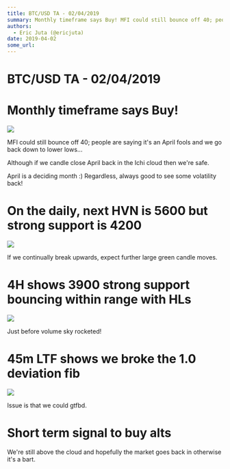 ```yaml
---
title: BTC/USD TA - 02/04/2019
summary: Monthly timeframe says Buy! MFI could still bounce off 40; people are saying its an April fools and we go back down to lower lows Although if we candle close April back in the Ichi cloud then were safe. April is a deciding month -) Regardless, always good to see some volatility back! On the daily, next HVN is 5600 but strong support is 4200 If we continually break upwards, expect further large green candle moves. 4H shows 3900 strong support bouncing within range with HLs Just before volume sky
authors:
  - Eric Juta (@ericjuta)
date: 2019-04-02
some_url: 
---
```


# BTC/USD TA - 02/04/2019

# Monthly timeframe says Buy!

![](https://www.tradingview.com/x/K6H18IWR/)

MFI could still bounce off 40; people are saying it's an April fools and we go back down to lower lows...

Although if we candle close April back in the Ichi cloud then we're safe.

April is a deciding month :)
Regardless, always good to see some volatility back!

# On the daily, next HVN is 5600 but strong support is 4200

![](https://www.tradingview.com/x/iBbF8wQe/)

If we continually break upwards, expect further large green candle moves.

# 4H shows 3900 strong support bouncing within range with HLs

![](https://www.tradingview.com/x/XcgpIeR9/)

Just before volume sky rocketed!

# 45m LTF shows we broke the 1.0 deviation fib
![](https://www.tradingview.com/x/UPEehCsD/)

Issue is that we could gtfbd.

# Short term signal to buy alts

We're still above the cloud and hopefully the market goes back in otherwise it's a bart.